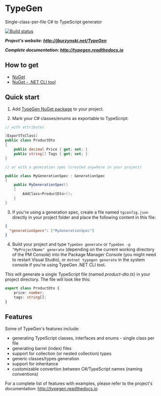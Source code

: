# TypeGen

Single-class-per-file C# to TypeScript generator

[![Build status](https://ci.appveyor.com/api/projects/status/pwi1gh8o1byigo2x?svg=true)](https://ci.appveyor.com/project/JacekBurzynski/typegen)

***Project's website: http://jburzynski.net/TypeGen***

***Complete documentation: http://typegen.readthedocs.io***

## How to get

* [NuGet](https://www.nuget.org/packages/TypeGen)
* [NuGet - .NET CLI tool](https://www.nuget.org/packages/TypeGen.DotNetCli)

## Quick start

1. Add [TypeGen NuGet package](https://www.nuget.org/packages/TypeGen) to your project.

2. Mark your C# classes/enums as exportable to TypeScript:

```c#
// with attributes

[ExportTsClass]
public class ProductDto
{
    public decimal Price { get; set; }
    public string[] Tags { get; set; }
}

// or with a generation spec (created anywhere in your project)

public class MyGenerationSpec : GenerationSpec
{
    public MyGenerationSpec()
    {
        AddClass<ProductDto>();
    }
}
```

3. If you're using a generation spec, create a file named `tgconfig.json` directly in your project folder and place the following content in this file:

```json
{
  "generationSpecs": ["MyGenerationSpec"]
}
```

4. Build your project and type `TypeGen generate` or `TypeGen -p "MyProjectName" generate` (depending on the current working directory of the PM Console) into the Package Manager Console (you might need to restart Visual Studio), or `dotnet typegen generate` in the system console if you're using TypeGen .NET CLI tool.

This will generate a single TypeScript file (named *product-dto.ts*) in your project directory. The file will look like this:

```typescript
export class ProductDto {
    price: number;
    tags: string[];
}
```

## Features

Some of TypeGen's features include:

* generating TypeScript classes, interfaces and enums - single class per file
* generating barrel (index) files
* support for collection (or nested collection) types
* generic classes/types generation
* support for inheritance
* customizable convertion between C#/TypeScript names (naming conventions)

For a complete list of features with examples, please refer to the project's documentation: http://typegen.readthedocs.io
